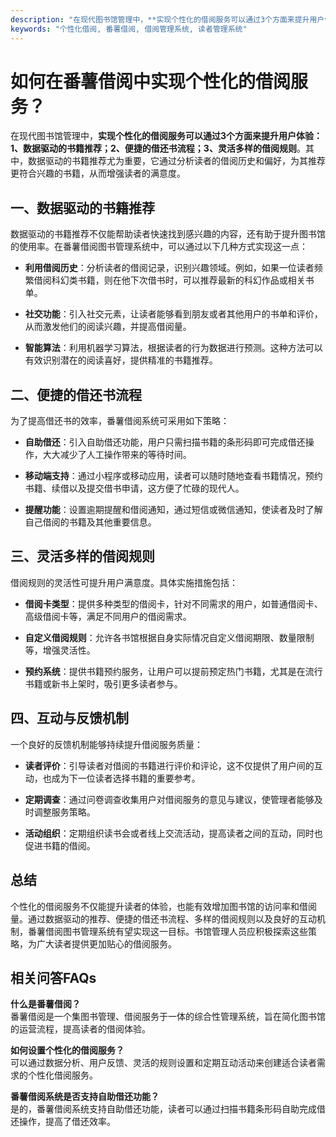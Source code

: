 ```yaml
---
description: "在现代图书馆管理中，**实现个性化的借阅服务可以通过3个方面来提升用户体验：1、数据驱动的书籍推荐；2、便捷的借还书流程；3、灵活多样的借阅规则**。其中，数据驱动的书籍推荐尤为重要，它通过分析读者的借阅历史和偏好，为其推荐更符合兴趣的书籍，从而增强读者的满意度。"
keywords: "个性化借阅, 番薯借阅, 借阅管理系统, 读者管理系统"
---
```

# 如何在番薯借阅中实现个性化的借阅服务？

在现代图书馆管理中，**实现个性化的借阅服务可以通过3个方面来提升用户体验：1、数据驱动的书籍推荐；2、便捷的借还书流程；3、灵活多样的借阅规则**。其中，数据驱动的书籍推荐尤为重要，它通过分析读者的借阅历史和偏好，为其推荐更符合兴趣的书籍，从而增强读者的满意度。

## 一、数据驱动的书籍推荐

数据驱动的书籍推荐不仅能帮助读者快速找到感兴趣的内容，还有助于提升图书馆的使用率。在番薯借阅图书管理系统中，可以通过以下几种方式实现这一点：

- **利用借阅历史**：分析读者的借阅记录，识别兴趣领域。例如，如果一位读者频繁借阅科幻类书籍，则在他下次借书时，可以推荐最新的科幻作品或相关书单。
  
- **社交功能**：引入社交元素，让读者能够看到朋友或者其他用户的书单和评价，从而激发他们的阅读兴趣，并提高借阅量。

- **智能算法**：利用机器学习算法，根据读者的行为数据进行预测。这种方法可以有效识别潜在的阅读喜好，提供精准的书籍推荐。

## 二、便捷的借还书流程

为了提高借还书的效率，番薯借阅系统可采用如下策略：

- **自助借还**：引入自助借还功能，用户只需扫描书籍的条形码即可完成借还操作，大大减少了人工操作带来的等待时间。

- **移动端支持**：通过小程序或移动应用，读者可以随时随地查看书籍情况，预约书籍、续借以及提交借书申请，这方便了忙碌的现代人。

- **提醒功能**：设置逾期提醒和借阅通知，通过短信或微信通知，使读者及时了解自己借阅的书籍及其他重要信息。

## 三、灵活多样的借阅规则

借阅规则的灵活性可提升用户满意度。具体实施措施包括：

- **借阅卡类型**：提供多种类型的借阅卡，针对不同需求的用户，如普通借阅卡、高级借阅卡等，满足不同用户的借阅需求。

- **自定义借阅规则**：允许各书馆根据自身实际情况自定义借阅期限、数量限制等，增强灵活性。

- **预约系统**：提供书籍预约服务，让用户可以提前预定热门书籍，尤其是在流行书籍或新书上架时，吸引更多读者参与。

## 四、互动与反馈机制

一个良好的反馈机制能够持续提升借阅服务质量：

- **读者评价**：引导读者对借阅的书籍进行评价和评论，这不仅提供了用户间的互动，也成为下一位读者选择书籍的重要参考。

- **定期调查**：通过问卷调查收集用户对借阅服务的意见与建议，使管理者能够及时调整服务策略。

- **活动组织**：定期组织读书会或者线上交流活动，提高读者之间的互动，同时也促进书籍的借阅。

## 总结

个性化的借阅服务不仅能提升读者的体验，也能有效增加图书馆的访问率和借阅量。通过数据驱动的推荐、便捷的借还书流程、多样的借阅规则以及良好的互动机制，番薯借阅图书管理系统有望实现这一目标。书馆管理人员应积极探索这些策略，为广大读者提供更加贴心的借阅服务。

## 相关问答FAQs

**什么是番薯借阅？**  
番薯借阅是一个集图书管理、借阅服务于一体的综合性管理系统，旨在简化图书馆的运营流程，提高读者的借阅体验。

**如何设置个性化的借阅服务？**  
可以通过数据分析、用户反馈、灵活的规则设置和定期互动活动来创建适合读者需求的个性化借阅服务。

**番薯借阅系统是否支持自助借还功能？**  
是的，番薯借阅系统支持自助借还功能，读者可以通过扫描书籍条形码自助完成借还操作，提高了借还效率。
